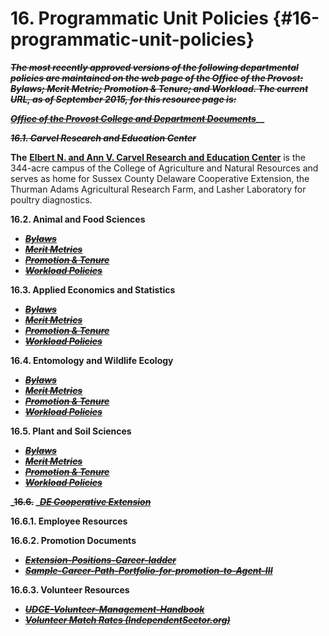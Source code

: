 # **16\. Programmatic Unit Policies** {#16-programmatic-unit-policies}

**_~~The most recently approved versions of the following departmental policies are maintained on the web page of the Office of the Provost: Bylaws; Merit Metric; Promotion &amp; Tenure; and Workload. The current URL, as of September 2015, for this resource page is:~~_**

[**_~~Office of the Provost College and Department Documents~~_**](http://provost.udel.edu/resources/faculty-policies/college-department-resources/)**__**

**_~~16.1\. Carvel Research and Education Center~~_**

**The** [**Elbert N. and Ann V. Carvel Research and Education Center**](http://ag.udel.edu/rec/) is the 344-acre campus of the College of Agriculture and Natural Resources and serves as home for Sussex County Delaware Cooperative Extension, the Thurman Adams Agricultural Research Farm, and Lasher Laboratory for poultry diagnostics.

**16.2\. Animal and Food Sciences**

*   [**_~~Bylaws~~_**](http://provost.udel.edu/sites/provost.udel.edu/files/sites/udel.edu.provost/files/AFS-bylaws.pdf)
*   [**_~~Merit Metrics~~_**](http://provost.udel.edu/sites/provost.udel.edu/files/sites/udel.edu.provost/files/AFS-Merit.pdf)
*   [**_~~Promotion &amp; Tenure~~_**](http://provost.udel.edu/sites/provost.udel.edu/files/sites/udel.edu.provost/files/AFS-PT.pdf)
*   [**_~~Workload Policies~~_**](http://provost.udel.edu/sites/provost.udel.edu/files/sites/udel.edu.provost/files/AFS-workload.pdf)

**16.3\. Applied Economics and Statistics**

*   [**_~~Bylaws~~_**](https://sites.udel.edu/provost/files/2015/01/FREC-bylaws-1grg9xc.pdf)
*   [**_~~Merit Metrics~~_**](https://sites.udel.edu/provost/files/2015/01/FREC-merit-1na23ki.pdf)
*   [**_~~Promotion &amp; Tenure~~_**](https://sites.udel.edu/provost/files/2015/01/FREC-PT-p26vvk.pdf)
*   [**_~~Workload Policies~~_**](https://sites.udel.edu/provost/files/2015/01/FREC-workload-twicqa.pdf)

**16.4\. Entomology and Wildlife Ecology**

*   [**_~~Bylaws~~_**](https://sites.udel.edu/provost/files/2015/01/ENWE-bylaws-1grg9xc.pdf)
*   [**_~~Merit Metrics~~_**](https://sites.udel.edu/provost/files/2015/01/ENWE-merit-1na23ki.pdf)
*   [**_~~Promotion &amp; Tenure~~_**](https://sites.udel.edu/provost/files/2015/01/ENWE-PT-p26vvk.pdf)
*   [**_~~Workload Policies~~_**](https://sites.udel.edu/provost/files/2015/01/ENWE-workload-twicqa.pdf)

**16.5\. Plant and Soil Sciences**

*   [**_~~Bylaws~~_**](https://sites.udel.edu/provost/files/2014/12/PLSC-bylaws-221hbsx.pdf)
*   [**_~~Merit Metrics~~_**](https://sites.udel.edu/provost/files/2014/12/PLSC-merit-218soyt.pdf)
*   [**_~~Promotion &amp; Tenure~~_**](https://sites.udel.edu/provost/files/2014/12/PLSC-PT-1xdepva.pdf)
*   [**_~~Workload Policies~~_**](https://sites.udel.edu/provost/files/2014/12/PLSC-workload-pi9s57.pdf)

**_~~16.6\.~~ _**[**_~~DE Cooperative Extension~~_**](http://extension.udel.edu/directorsweekly/files/2014/05/new-staff-orientation-CES-overview.pdf)

**16.6.1\. Employee Resources**

**16.6.2\. Promotion Documents**

*   [**_~~Extension-Positions-Career-ladder~~_**](http://extension.udel.edu/directorsweekly/files/2012/09/Extension-Positions-Career-ladder-2-5-14.pdf)
*   [**_~~Sample-Career-Path-Portfolio-for-promotion-to-Agent-III~~_**](http://extension.udel.edu/directorsweekly/files/2012/09/Sample-Career-Path-Portfolio-for-promotion-to-Agent-III.pdf)

**16.6.3\. Volunteer Resources**

*   [**_~~UDCE-Volunteer-Management-Handbook~~_**](http://extension.udel.edu/directorsweekly/files/2012/09/UDCE-Volunteer-Management-Handbook-9-3-13.pdf)
*   [**_~~Volunteer Match Rates (IndependentSector.org)~~_**](http://www.independentsector.org/volunteer_time)